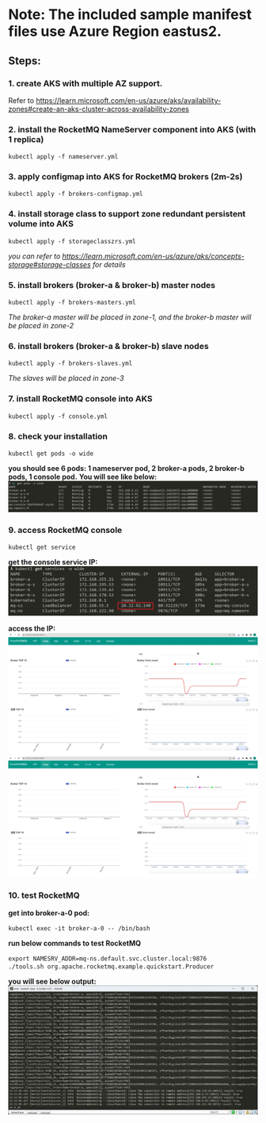 # Note: The included sample manifest files use Azure Region eastus2.

## Steps:
### 1. create AKS with multiple AZ support. 
Refer to https://learn.microsoft.com/en-us/azure/aks/availability-zones#create-an-aks-cluster-across-availability-zones

### 2. install the RocketMQ NameServer component into AKS (with 1 replica)
```
kubectl apply -f nameserver.yml
```

### 3. apply configmap into AKS for RocketMQ brokers (2m-2s)
```
kubectl apply -f brokers-configmap.yml
```

### 4. install storage class to support zone redundant persistent volume into AKS
```
kubectl apply -f storageclasszrs.yml
```
_you can refer to https://learn.microsoft.com/en-us/azure/aks/concepts-storage#storage-classes for details_

### 5. install brokers (broker-a & broker-b) master nodes
```
kubectl apply -f brokers-masters.yml
```
_The broker-a master will be placed in zone-1, and the broker-b master will be placed in zone-2_

### 6. install brokers (broker-a & broker-b) slave nodes
```
kubectl apply -f brokers-slaves.yml
```
_The slaves will be placed in zone-3_

### 7. install RocketMQ console into AKS
```
kubectl apply -f console.yml
```

### 8. check your installation
```
kubectl get pods -o wide
```
**you should see 6 pods: 1 nameserver pod, 2 broker-a pods, 2 broker-b pods, 1 console pod.**
**You will see like below:**
![](https://github.com/kylercai/OSS-AKS/blob/master/rocketmq/get-pods.jpg)

### 9. access RocketMQ console
```
kubectl get service
```
**get the console service IP:** 
![](https://github.com/kylercai/OSS-AKS/blob/master/rocketmq/get-services.jpg) <br>

**access the IP:**
![](https://github.com/kylercai/OSS-AKS/blob/master/rocketmq/console-1.jpg)
![](https://github.com/kylercai/OSS-AKS/blob/master/rocketmq/console-1.jpg)

### 10. test RocketMQ
**get into broker-a-0 pod:**
```
kubectl exec -it broker-a-0 -- /bin/bash
```
**run below commands to test RocketMQ**
```
export NAMESRV_ADDR=mq-ns.default.svc.cluster.local:9876
./tools.sh org.apache.rocketmq.example.quickstart.Producer
```
**you will see below output:**
![](https://github.com/kylercai/OSS-AKS/blob/master/rocketmq/msg-producer.jpg)